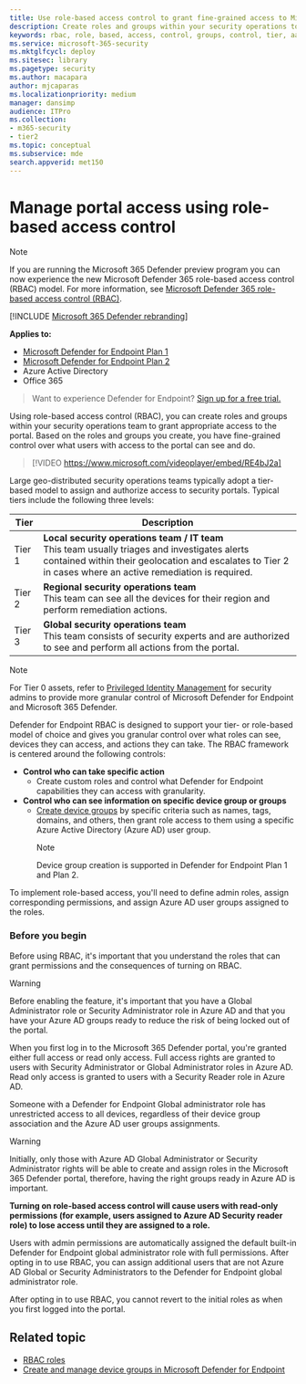 ```yaml
---
title: Use role-based access control to grant fine-grained access to Microsoft 365 Defender portal
description: Create roles and groups within your security operations to grant access to the portal.
keywords: rbac, role, based, access, control, groups, control, tier, aad
ms.service: microsoft-365-security
ms.mktglfcycl: deploy
ms.sitesec: library
ms.pagetype: security
ms.author: macapara
author: mjcaparas
ms.localizationpriority: medium
manager: dansimp
audience: ITPro
ms.collection: 
- m365-security
- tier2
ms.topic: conceptual
ms.subservice: mde
search.appverid: met150
---
```


# Manage portal access using role-based access control

>[!Note]
> If you are running the Microsoft 365 Defender preview program you can now experience the new Microsoft Defender 365 role-based access control (RBAC) model. For more information, see [Microsoft Defender 365 role-based access control (RBAC)](../defender/manage-rbac.md).

[!INCLUDE [Microsoft 365 Defender rebranding](../../includes/microsoft-defender.md)]

**Applies to:**

- [Microsoft Defender for Endpoint Plan 1](https://go.microsoft.com/fwlink/p/?linkid=2154037)
- [Microsoft Defender for Endpoint Plan 2](https://go.microsoft.com/fwlink/p/?linkid=2154037)
- Azure Active Directory
- Office 365

> Want to experience Defender for Endpoint? [Sign up for a free trial.](https://signup.microsoft.com/create-account/signup?products=7f379fee-c4f9-4278-b0a1-e4c8c2fcdf7e&ru=https://aka.ms/MDEp2OpenTrial?ocid=docs-wdatp-rbac-abovefoldlink)

Using role-based access control (RBAC), you can create roles and groups within your security operations team to grant appropriate access to the  portal. Based on the roles and groups you create, you have fine-grained control over what users with access to the portal can see and do.

> [!VIDEO https://www.microsoft.com/videoplayer/embed/RE4bJ2a]

Large geo-distributed security operations teams typically adopt a tier-based model to assign and authorize access to security portals. Typical tiers include the following three levels:

|Tier |Description  |
|---------|---------|
|Tier 1    | **Local security operations team / IT team** <br> This team usually triages and investigates alerts contained within their geolocation and escalates to Tier 2 in cases where an active remediation is required.        |
|Tier 2    | **Regional security operations team** <br> This team can see all the devices for their region and perform remediation actions.        |
|Tier 3     |**Global security operations team** <br> This team consists of security experts and are authorized to see and perform all actions from the portal.         |

> [!NOTE]
> For Tier 0 assets, refer to [Privileged Identity Management](/azure/active-directory/privileged-identity-management/pim-configure) for security admins to provide more granular control of Microsoft Defender for Endpoint and Microsoft 365 Defender.  

Defender for Endpoint RBAC is designed to support your tier- or role-based model of choice and gives you granular control over what roles can see, devices they can access, and actions they can take. The RBAC framework is centered around the following controls:

- **Control who can take specific action**
  - Create custom roles and control what Defender for Endpoint capabilities they can access with granularity.
- **Control who can see information on specific device group or groups**
  - [Create device groups](machine-groups.md) by specific criteria such as names, tags, domains, and others, then grant role access to them using a specific  Azure Active Directory (Azure AD) user group.
    > [!NOTE]
    > Device group creation is supported in Defender for Endpoint Plan 1 and Plan 2.  

To implement role-based access, you'll need to define admin roles, assign corresponding permissions, and assign Azure AD user groups assigned to the roles.

### Before you begin

Before using RBAC, it's important that you understand the roles that can grant permissions and the consequences of turning on RBAC.

> [!WARNING]
> Before enabling the feature, it's important that you have a Global Administrator role or Security Administrator role in Azure AD and that you have your Azure AD groups ready to reduce the risk of being locked out of the portal. 

When you first log in to the Microsoft 365 Defender portal, you're granted either full access or read only access. Full access rights are granted to users with Security Administrator or Global Administrator roles in Azure AD. Read only access is granted to users with a Security Reader role in Azure AD. 

Someone with a Defender for Endpoint Global administrator role has unrestricted access to all devices, regardless of their device group association and the Azure AD user groups assignments.

> [!WARNING]
> Initially, only those with Azure AD Global Administrator or Security Administrator rights will be able to create and assign roles in the Microsoft 365 Defender portal, therefore, having the right groups ready in Azure AD is important.
>
> **Turning on role-based access control will cause users with read-only permissions (for example, users assigned to Azure AD Security reader role) to lose access until they are assigned to a role.** 
>
>Users with admin permissions are automatically assigned the default built-in Defender for Endpoint global administrator role with full permissions. After opting in to use RBAC, you can assign additional users that are not Azure AD Global or Security Administrators to the Defender for Endpoint global administrator role. 
>
> After opting in to use RBAC, you cannot revert to the initial roles as when you first logged into the portal.

## Related topic

- [RBAC roles](../office-365-security/migrate-to-defender-for-office-365-onboard.md#rbac-roles)
- [Create and manage device groups in Microsoft Defender for Endpoint](machine-groups.md)
